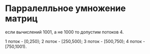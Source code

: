 # Парралелльное умножение матриц

если вычислений 1001, а не 1000
то допустим потоков 4.

1 поток - [0,250);
2 поток - [250,500);
3 поток - [500,750);
4 поток - [750,1001).